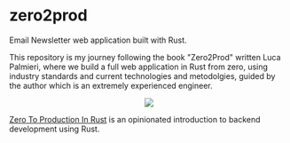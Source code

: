 # zero2prod
Email Newsletter web application built with Rust.




This repository is my journey following the book "Zero2Prod" written Luca Palmieri, where we build a full web application in Rust from zero, using industry standards and current technologies and metodolgies, guided by the author which is an extremely experienced engineer.

<div align="center"><a href="https://zero2prod.com" target="_blank"><img src="https://www.zero2prod.com/assets/img/zero2prod_banner.webp" /></a></div>

[Zero To Production In Rust](https://zero2prod.com) is an opinionated introduction to backend development using Rust.
